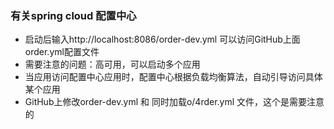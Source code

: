 ### 有关spring cloud 配置中心
* 启动后输入http://localhost:8086/order-dev.yml 可以访问GitHub上面order.yml配置文件
* 需要注意的问题：高可用，可以启动多个应用
* 当应用访问配置中心应用时，配置中心根据负载均衡算法，自动引导访问具体某个应用
* GitHub上修改order-dev.yml 和 同时加载o/4rder.yml 文件，这个是需要注意的
